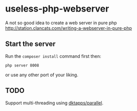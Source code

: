 # useless-php-webserver
A not so good idea to create a web server in pure php http://station.clancats.com/writing-a-webserver-in-pure-php

## Start the server
Run the `composer install` command first then:
```
php server 8008
```
or use any other port of your liking.

## TODO
Support multi-threading using [dktapps/parallel](https://github.com/dktapps/parallel).

